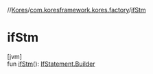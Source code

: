 //[Kores](../../index.md)/[com.koresframework.kores.factory](index.md)/[ifStm](if-stm.md)

# ifStm

[jvm]\
fun [ifStm](if-stm.md)(): [IfStatement.Builder](../com.koresframework.kores.base/-if-statement/-builder/index.md)
